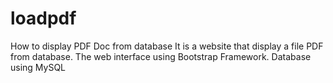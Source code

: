 # loadpdf
How to display PDF Doc from database
It is a website that display a file PDF from database.
The web interface using Bootstrap Framework. 
Database using MySQL
